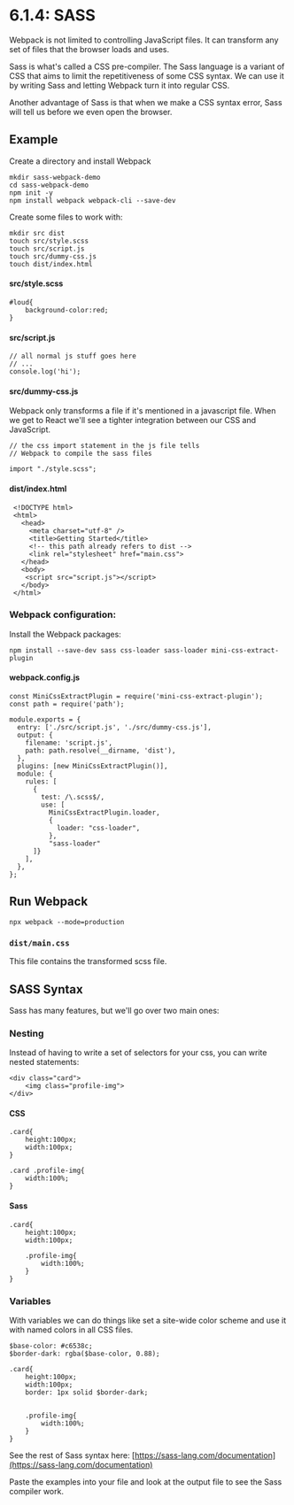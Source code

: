 # 6.1.4: SASS

Webpack is not limited to controlling JavaScript files. It can transform any set of files that the browser loads and uses.

Sass is what's called a CSS pre-compiler. The Sass language is a variant of CSS that aims to limit the repetitiveness of some CSS syntax. We can use it by writing Sass and letting Webpack turn it into regular CSS.

Another advantage of Sass is that when we make a CSS syntax error, Sass will tell us before we even open the browser.

## Example

Create a directory and install Webpack

```text
mkdir sass-webpack-demo
cd sass-webpack-demo
npm init -y
npm install webpack webpack-cli --save-dev
```

Create some files to work with:

```text
mkdir src dist
touch src/style.scss
touch src/script.js
touch src/dummy-css.js
touch dist/index.html
```

#### src/style.scss

```text
#loud{
    background-color:red;
}
```

#### src/script.js

```text
// all normal js stuff goes here
// ...
console.log('hi');
```

#### src/dummy-css.js

Webpack only transforms a file if it's mentioned in a javascript file. When we get to React we'll see a tighter integration between our CSS and JavaScript.

```text
// the css import statement in the js file tells
// Webpack to compile the sass files

import "./style.scss";
```

#### dist/index.html

```text
 <!DOCTYPE html>
 <html>
   <head>
     <meta charset="utf-8" />
     <title>Getting Started</title>
     <!-- this path already refers to dist -->
     <link rel="stylesheet" href="main.css">
   </head>
   <body>
    <script src="script.js"></script>
   </body>
 </html>
```

### Webpack configuration:

Install the Webpack packages:

```text
npm install --save-dev sass css-loader sass-loader mini-css-extract-plugin
```

#### webpack.config.js

```text
const MiniCssExtractPlugin = require('mini-css-extract-plugin');
const path = require('path');

module.exports = {
  entry: ['./src/script.js', './src/dummy-css.js'],
  output: {
    filename: 'script.js',
    path: path.resolve(__dirname, 'dist'),
  },
  plugins: [new MiniCssExtractPlugin()],
  module: {
    rules: [
      {
        test: /\.scss$/,
        use: [
          MiniCssExtractPlugin.loader,
          {
            loader: "css-loader",
          },
          "sass-loader"
      ]}
    ],
  },
};
```

## Run Webpack

```text
npx webpack --mode=production
```

### `dist/main.css`

This file contains the transformed scss file.

## SASS Syntax

Sass has many features, but we'll go over two main ones:

### Nesting

Instead of having to write a set of selectors for your css, you can write nested statements:

```text
<div class="card">
    <img class="profile-img">
</div>
```

#### CSS

```text
.card{
    height:100px;
    width:100px;
}

.card .profile-img{
    width:100%;
}
```

#### Sass

```text
.card{
    height:100px;
    width:100px;
    
    .profile-img{
        width:100%;
    }
}
```

### Variables

With variables we can do things like set a site-wide color scheme and use it with named colors in all CSS files.

```text
$base-color: #c6538c;
$border-dark: rgba($base-color, 0.88);

.card{
    height:100px;
    width:100px;
    border: 1px solid $border-dark;

    
    .profile-img{
        width:100%;
    }
}
```

See the rest of Sass syntax here: [https://sass-lang.com/documentation](https://sass-lang.com/documentation)

Paste the examples into your file and look at the output file to see the Sass compiler work.

